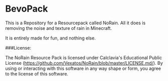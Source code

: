 BevoPack
========

This is a Repository for a Resourcepack called NoRain. All it does is removing the noise and texture of rain in Minecraft.

It is entirely made for fun, and nothing else.

###License:

The NoRain Resource Pack is licensed under Calclavia's Educational Public License (https://github.com/Vexatos/NoRain/blob/master/LICENSE.md/). By using or interacting with this software in any way shape or form, you agree to the license of this software.
